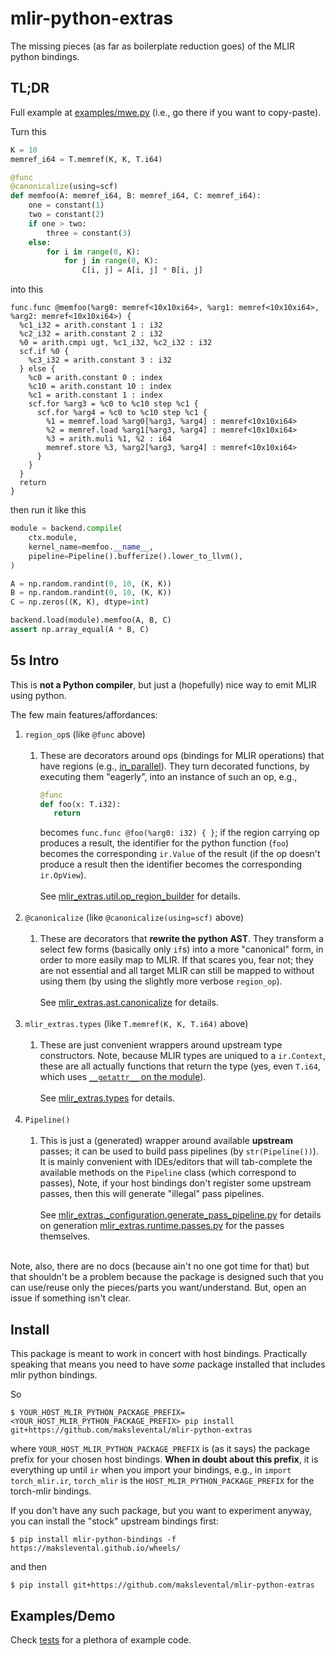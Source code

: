 # mlir-python-extras

The missing pieces (as far as boilerplate reduction goes) of the MLIR python bindings.

## TL;DR

Full example at [examples/mwe.py](examples/mwe.py) (i.e., go there if you want to copy-paste).

Turn this 

```python
K = 10
memref_i64 = T.memref(K, K, T.i64)

@func
@canonicalize(using=scf)
def memfoo(A: memref_i64, B: memref_i64, C: memref_i64):
    one = constant(1)
    two = constant(2)
    if one > two:
        three = constant(3)
    else:
        for i in range(0, K):
            for j in range(0, K):
                C[i, j] = A[i, j] * B[i, j]
```

into this

```mlir
func.func @memfoo(%arg0: memref<10x10xi64>, %arg1: memref<10x10xi64>, %arg2: memref<10x10xi64>) {
  %c1_i32 = arith.constant 1 : i32
  %c2_i32 = arith.constant 2 : i32
  %0 = arith.cmpi ugt, %c1_i32, %c2_i32 : i32
  scf.if %0 {
    %c3_i32 = arith.constant 3 : i32
  } else {
    %c0 = arith.constant 0 : index
    %c10 = arith.constant 10 : index
    %c1 = arith.constant 1 : index
    scf.for %arg3 = %c0 to %c10 step %c1 {
      scf.for %arg4 = %c0 to %c10 step %c1 {
        %1 = memref.load %arg0[%arg3, %arg4] : memref<10x10xi64>
        %2 = memref.load %arg1[%arg3, %arg4] : memref<10x10xi64>
        %3 = arith.muli %1, %2 : i64
        memref.store %3, %arg2[%arg3, %arg4] : memref<10x10xi64>
      }
    }
  }
  return
}
```

then run it like this

```python
module = backend.compile(
    ctx.module,
    kernel_name=memfoo.__name__,
    pipeline=Pipeline().bufferize().lower_to_llvm(),
)

A = np.random.randint(0, 10, (K, K))
B = np.random.randint(0, 10, (K, K))
C = np.zeros((K, K), dtype=int)

backend.load(module).memfoo(A, B, C)
assert np.array_equal(A * B, C)
```

## 5s Intro

This is **not a Python compiler**, but just a (hopefully) nice way to emit MLIR using python.

The few main features/affordances:

1. `region_op`s (like `@func` above)
   \
   &nbsp;
   1. These are decorators around ops (bindings for MLIR operations) that have regions (e.g., [in_parallel](https://github.com/makslevental/mlir-python-extras/blob/a9885db18096a610d29a26293396d860d40ad213/mlir_extras/dialects/ext/scf.py#L185)). 
   They turn decorated functions, by executing them "eagerly", into an instance of such an op, e.g., 
      ```python
      @func
      def foo(x: T.i32):
         return
      ```
      becomes `func.func @foo(%arg0: i32) { }`; if the region carrying op produces a result, the identifier for the python function (`foo`) becomes the corresponding `ir.Value` of the result (if the op doesn't produce a result then the identifier becomes the corresponding `ir.OpView`).
      \
      \
      See [mlir_extras.util.op_region_builder](https://github.com/makslevental/mlir-python-extras/blob/a9885db18096a610d29a26293396d860d40ad213/mlir_extras/util.py#L123) for details.
      \
      &nbsp;
2. `@canonicalize` (like `@canonicalize(using=scf)` above)
   \
   &nbsp;
   1. These are decorators that **rewrite the python AST**. They transform a select few forms (basically only `if`s) into a more "canonical" form, in order to more easily map to MLIR. If that scares you, fear not; they are not essential and all target MLIR can still be mapped to without using them (by using the slightly more verbose `region_op`).
      \
      \
      See [mlir_extras.ast.canonicalize](https://github.com/makslevental/mlir-python-extras/blob/a9885db18096a610d29a26293396d860d40ad213/mlir_extras/ast/canonicalize.py) for details.
      \
      &nbsp;
3. `mlir_extras.types` (like `T.memref(K, K, T.i64)` above)
   \
   &nbsp;
   1. These are just convenient wrappers around upstream type constructors. Note, because MLIR types are uniqued to a `ir.Context`, these are all actually functions that return the type (yes, even `T.i64`, which uses [`__getattr__` on the module](https://github.com/makslevental/mlir-python-extras/blob/2ca62e9c1540b1624c302bc9efb4666ff5d1c133/mlir_extras/types.py#L98)).
      \
      \
      See [mlir_extras.types](https://github.com/makslevental/mlir-python-extras/blob/a9885db18096a610d29a26293396d860d40ad213/mlir_extras/types.py) for details.
      \
      &nbsp;
4. `Pipeline()`
   \
   &nbsp;
   1. This is just a (generated) wrapper around available **upstream** passes; it can be used to build pass pipelines (by `str(Pipeline())`). It is mainly convenient with IDEs/editors that will tab-complete the available methods on the `Pipeline` class (which correspond to passes), Note, if your host bindings don't register some upstream passes, then this will generate "illegal" pass pipelines.
      \
      \
      See [mlir_extras._configuration.generate_pass_pipeline.py](https://github.com/makslevental/mlir-python-extras/blob/a9885db18096a610d29a26293396d860d40ad213/mlir_extras/_configuration/generate_pass_pipeline.py) for details on generation
      [mlir_extras.runtime.passes.py](https://github.com/makslevental/mlir-python-extras/blob/a9885db18096a610d29a26293396d860d40ad213/mlir_extras/runtime/passes.py#L80) for the passes themselves.
      \
      &nbsp;



Note, also, there are no docs (because ain't no one got time for that) but that shouldn't be a problem because the package is designed such that you can use/reuse only the pieces/parts you want/understand.
But, open an issue if something isn't clear.


## Install

This package is meant to work in concert with host bindings.
Practically speaking that means you need to have *some* package installed that includes mlir python bindings.

So

```shell
$ YOUR_HOST_MLIR_PYTHON_PACKAGE_PREFIX=<YOUR_HOST_MLIR_PYTHON_PACKAGE_PREFIX> pip install git+https://github.com/makslevental/mlir-python-extras
```

where `YOUR_HOST_MLIR_PYTHON_PACKAGE_PREFIX` is (as it says) the package prefix for your chosen host bindings.
**When in doubt about this prefix**, it is everything up until `ir` when you import your bindings, e.g., in `import torch_mlir.ir`, `torch_mlir` is the `HOST_MLIR_PYTHON_PACKAGE_PREFIX` for the torch-mlir bindings.

If you don't have any such package, but you want to experiment anyway, you can install the "stock" upstream bindings first:

```shell
$ pip install mlir-python-bindings -f https://makslevental.github.io/wheels/
```

and then

```shell
$ pip install git+https://github.com/makslevental/mlir-python-extras
```

## Examples/Demo

Check [tests](tests) for a plethora of example code.